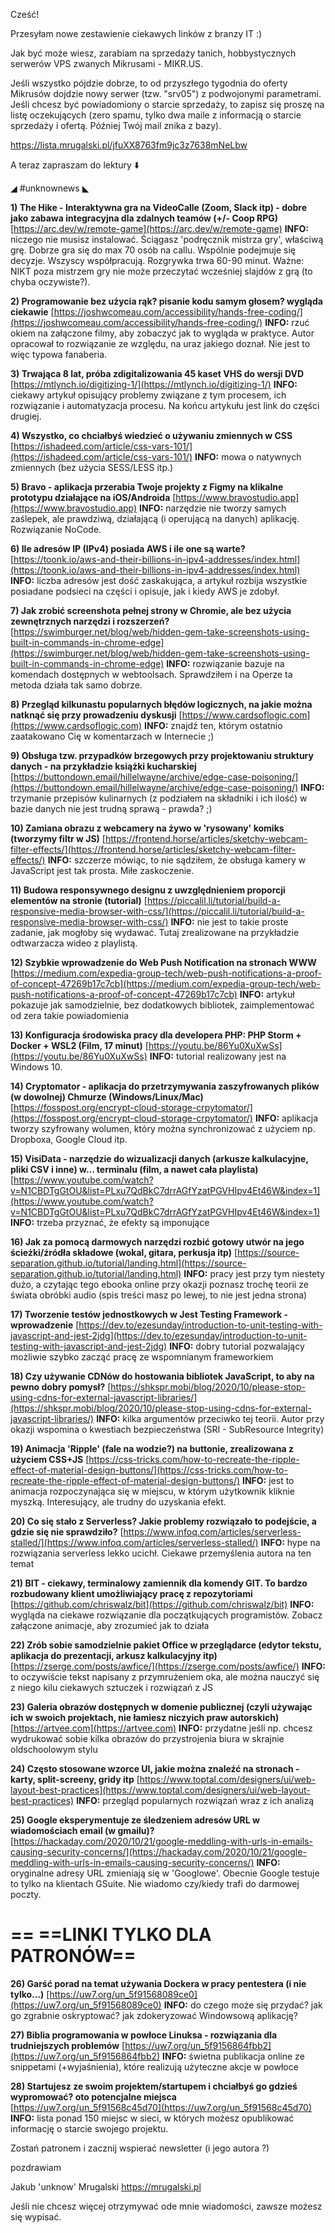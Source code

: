 Cześć!

Przesyłam nowe zestawienie ciekawych linków z branzy IT :)

Jak być może wiesz, zarabiam na sprzedaży tanich, hobbystycznych serwerów VPS zwanych Mikrusami - MIKR.US.

Jeśli wszystko pójdzie dobrze, to od przyszłego tygodnia do oferty Mikrusów dojdzie nowy serwer (tzw. "srv05") z podwojonymi parametrami. Jeśli chcesz być powiadomiony o starcie sprzedaży, to zapisz się proszę na listę oczekujących (zero spamu, tylko dwa maile z informacją o starcie sprzedaży i ofertą. Później Twój mail znika z bazy).

https://lista.mrugalski.pl/jfuXX8763fm9jc3z7638mNeLbw

 

A teraz zapraszam do lektury ⬇️ 

 

◢ #unknownews ◣


**1) The Hike - Interaktywna gra na VideoCalle (Zoom, Slack itp) - dobre jako zabawa integracyjna dla zdalnych teamów (+/- Coop RPG)**
[https://arc.dev/w/remote-game](https://arc.dev/w/remote-game)
**INFO:** niczego nie musisz instalować. Ściągasz 'podręcznik mistrza gry', właściwą grę. Dobrze gra się do max 70 osób na callu. Wspólnie podejmuje się decyzje. Wszyscy współpracują. Rozgrywka trwa 60-90 minut. Ważne: NIKT poza mistrzem gry nie może przeczytać wcześniej slajdów z grą (to chyba oczywiste?).


**2) Programowanie bez użycia rąk? pisanie kodu samym głosem? wygląda ciekawie**
[https://joshwcomeau.com/accessibility/hands-free-coding/](https://joshwcomeau.com/accessibility/hands-free-coding/)
**INFO:** rzuć okiem na załączone filmy, aby zobaczyć jak to wygląda w praktyce. Autor opracował to rozwiązanie ze względu, na uraz jakiego doznał. Nie jest to więc typowa fanaberia.


**3) Trwająca 8 lat, próba zdigitalizowania 45 kaset VHS do wersji DVD**
[https://mtlynch.io/digitizing-1/](https://mtlynch.io/digitizing-1/)
**INFO:** ciekawy artykuł opisujący problemy związane z tym procesem, ich rozwiązanie i automatyzacja procesu. Na końcu artykułu jest link do części drugiej.


**4) Wszystko, co chciałbyś wiedzieć o używaniu zmiennych w CSS**
[https://ishadeed.com/article/css-vars-101/](https://ishadeed.com/article/css-vars-101/)
**INFO:** mowa o natywnych zmiennych (bez użycia SESS/LESS itp.)


**5) Bravo - aplikacja przerabia Twoje projekty z Figmy na klikalne prototypu działające na iOS/Androida**
[https://www.bravostudio.app](https://www.bravostudio.app)
**INFO:** narzędzie nie tworzy samych zaślepek, ale prawdziwą, działającą (i operującą na danych) aplikację. Rozwiązanie NoCode.


**6) Ile adresów IP (IPv4) posiada AWS i ile one są warte?**
[https://toonk.io/aws-and-their-billions-in-ipv4-addresses/index.html](https://toonk.io/aws-and-their-billions-in-ipv4-addresses/index.html)
**INFO:** liczba adresów jest dość zaskakująca, a artykuł rozbija wszystkie posiadane podsieci na części i opisuje, jak i kiedy AWS je zdobył.


**7) Jak zrobić screenshota pełnej strony w Chromie, ale bez użycia zewnętrznych narzędzi i rozszerzeń?**
[https://swimburger.net/blog/web/hidden-gem-take-screenshots-using-built-in-commands-in-chrome-edge](https://swimburger.net/blog/web/hidden-gem-take-screenshots-using-built-in-commands-in-chrome-edge)
**INFO:** rozwiązanie bazuje na komendach dostępnych w webtoolsach. Sprawdziłem i na Operze ta metoda działa tak samo dobrze.


**8) Przegląd kilkunastu popularnych błędów logicznych, na jakie można natknąć się przy prowadzeniu dyskusji**
[https://www.cardsoflogic.com](https://www.cardsoflogic.com)
**INFO:** znajdź ten, którym ostatnio zaatakowano Cię w komentarzach w Internecie ;)


**9) Obsługa tzw. przypadków brzegowych przy projektowaniu struktury danych - na przykładzie książki kucharskiej**
[https://buttondown.email/hillelwayne/archive/edge-case-poisoning/](https://buttondown.email/hillelwayne/archive/edge-case-poisoning/)
**INFO:** trzymanie przepisów kulinarnych (z podziałem na składniki i ich ilość) w bazie danych nie jest trudną sprawą - prawda? ;)


**10) Zamiana obrazu z webcamery na żywo w 'rysowany' komiks (tworzymy filtr w JS)**
[https://frontend.horse/articles/sketchy-webcam-filter-effects/](https://frontend.horse/articles/sketchy-webcam-filter-effects/)
**INFO:** szczerze mówiąc, to nie sądziłem, że obsługa kamery w JavaScript jest tak prosta. Miłe zaskoczenie.


**11) Budowa responsywnego designu z uwzględnieniem proporcji elementów na stronie (tutorial)**
[https://piccalil.li/tutorial/build-a-responsive-media-browser-with-css/](https://piccalil.li/tutorial/build-a-responsive-media-browser-with-css/)
**INFO:** nie jest to takie proste zadanie, jak mogłoby się wydawać. Tutaj zrealizowane na przykładzie odtwarzacza wideo z playlistą.


**12) Szybkie wprowadzenie do Web Push Notification na stronach WWW**
[https://medium.com/expedia-group-tech/web-push-notifications-a-proof-of-concept-47269b17c7cb](https://medium.com/expedia-group-tech/web-push-notifications-a-proof-of-concept-47269b17c7cb)
**INFO:** artykuł pokazuje jak samodzielnie, bez dodatkowych bibliotek, zaimplementować od zera takie powiadomienia


**13) Konfiguracja środowiska pracy dla developera PHP: PHP Storm + Docker + WSL2 (Film, 17 minut)**
[https://youtu.be/86Yu0XuXwSs](https://youtu.be/86Yu0XuXwSs)
**INFO:** tutorial realizowany jest na Windows 10.


**14) Cryptomator - aplikacja do przetrzymywania zaszyfrowanych plików (w dowolnej) Chmurze (Windows/Linux/Mac)**
[https://fosspost.org/encrypt-cloud-storage-crpytomator/](https://fosspost.org/encrypt-cloud-storage-crpytomator/)
**INFO:** aplikacja tworzy szyfrowany wolumen, który można synchronizować z użyciem np. Dropboxa, Google Cloud itp.


**15) VisiData - narzędzie do wizualizacji danych (arkusze kalkulacyjne, pliki CSV i inne) w... terminalu (film, a nawet cała playlista)**
[https://www.youtube.com/watch?v=N1CBDTgGtOU&list=PLxu7QdBkC7drrAGfYzatPGVHIpv4Et46W&index=1](https://www.youtube.com/watch?v=N1CBDTgGtOU&list=PLxu7QdBkC7drrAGfYzatPGVHIpv4Et46W&index=1)
**INFO:** trzeba przyznać, że efekty są imponujące


**16) Jak za pomocą darmowych narzędzi rozbić gotowy utwór na jego ścieżki/źródła składowe (wokal, gitara, perkusja itp)**
[https://source-separation.github.io/tutorial/landing.html](https://source-separation.github.io/tutorial/landing.html)
**INFO:** pracy jest przy tym niestety dużo, a czytając tego ebooka online przy okazji poznasz trochę teorii ze świata obróbki audio (spis treści masz po lewej, to nie jest jedna strona)


**17) Tworzenie testów jednostkowych w Jest Testing Framework - wprowadzenie**
[https://dev.to/ezesunday/introduction-to-unit-testing-with-javascript-and-jest-2jdg](https://dev.to/ezesunday/introduction-to-unit-testing-with-javascript-and-jest-2jdg)
**INFO:** dobry tutorial pozwalający możliwie szybko zacząć pracę ze wspomnianym frameworkiem


**18) Czy używanie CDNów do hostowania bibliotek JavaScript, to aby na pewno dobry pomysł?**
[https://shkspr.mobi/blog/2020/10/please-stop-using-cdns-for-external-javascript-libraries/](https://shkspr.mobi/blog/2020/10/please-stop-using-cdns-for-external-javascript-libraries/)
**INFO:** kilka argumentów przeciwko tej teorii. Autor przy okazji wspomina o kwestiach bezpieczeństwa (SRI - SubResource Integrity)


**19) Animacja 'Ripple' (fale na wodzie?) na buttonie, zrealizowana z użyciem CSS+JS**
[https://css-tricks.com/how-to-recreate-the-ripple-effect-of-material-design-buttons/](https://css-tricks.com/how-to-recreate-the-ripple-effect-of-material-design-buttons/)
**INFO:** jest to animacja rozpoczynająca się w miejscu, w którym użytkownik kliknie myszką. Interesujący, ale trudny do uzyskania efekt.


**20) Co się stało z Serverless? Jakie problemy rozwiązało to podejście, a gdzie się nie sprawdziło?**
[https://www.infoq.com/articles/serverless-stalled/](https://www.infoq.com/articles/serverless-stalled/)
**INFO:** hype na rozwiązania serverless lekko ucichł. Ciekawe przemyślenia autora na ten temat


**21) BIT - ciekawy, terminalowy zamiennik dla komendy GIT. To bardzo rozbudowany klient umożliwiający pracę z repozytoriami**
[https://github.com/chriswalz/bit](https://github.com/chriswalz/bit)
**INFO:** wygląda na ciekawe rozwiązanie dla początkujących programistów. Zobacz załączone animacje, aby zrozumieć jak to działa


**22) Zrób sobie samodzielnie pakiet Office w przeglądarce (edytor tekstu, aplikacja do prezentacji, arkusz kalkulacyjny itp)**
[https://zserge.com/posts/awfice/](https://zserge.com/posts/awfice/)
**INFO:** to oczywiście tekst napisany z przymrużeniem oka, ale można nauczyć się z niego kilu ciekawych sztuczek i rozwiązań z JS


**23) Galeria obrazów dostępnych w domenie publicznej (czyli używając ich w swoich projektach, nie łamiesz niczyich praw autorskich)**
[https://artvee.com](https://artvee.com)
**INFO:** przydatne jeśli np. chcesz wydrukować sobie kilka obrazów do przystrojenia biura w skrajnie oldschoolowym stylu


**24) Często stosowane wzorce UI, jakie można znaleźć na stronach - karty, split-screeny, gridy itp**
[https://www.toptal.com/designers/ui/web-layout-best-practices](https://www.toptal.com/designers/ui/web-layout-best-practices)
**INFO:** przegląd popularnych rozwiązań wraz z ich analizą


**25) Google eksperymentuje ze śledzeniem adresów URL w wiadomościach email (w gmailu)?**
[https://hackaday.com/2020/10/21/google-meddling-with-urls-in-emails-causing-security-concerns/](https://hackaday.com/2020/10/21/google-meddling-with-urls-in-emails-causing-security-concerns/)
**INFO:** oryginalne adresy URL zmieniają się w 'Googlowe'. Obecnie Google testuje to tylko na klientach GSuite. Nie wiadomo czy/kiedy trafi do darmowej poczty.


== **==LINKI TYLKO DLA PATRONÓW==**
 ==

**26) Garść porad na temat używania Dockera w pracy pentestera (i nie tylko...)**
[https://uw7.org/un_5f91568089ce0](https://uw7.org/un_5f91568089ce0)
**INFO:** do czego może się przydać? jak go zgrabnie oskryptować? jak zdokeryzować Windowsową aplikację?


**27) Biblia programowania w powłoce Linuksa - rozwiązania dla trudniejszych problemów**
[https://uw7.org/un_5f9156864fbb2](https://uw7.org/un_5f9156864fbb2)
**INFO:** świetna publikacja online ze snippetami (+wyjaśnienia), które realizują użyteczne akcje w powłoce


**28) Startujesz ze swoim projektem/startupem i chciałbyś go gdzieś wypromować? oto potencjalne miejsca**
[https://uw7.org/un_5f91568c45d70](https://uw7.org/un_5f91568c45d70)
**INFO:** lista ponad 150 miejsc w sieci, w których możesz opublikować informację o starcie swojego projektu.

Zostań patronem i zacznij wspierać newsletter (i jego autora ?)
 
pozdrawiam

Jakub 'unknow' Mrugalski
https://mrugalski.pl
 

Jeśli nie chcesz więcej otrzymywać ode mnie wiadomości, zawsze możesz się wypisać.